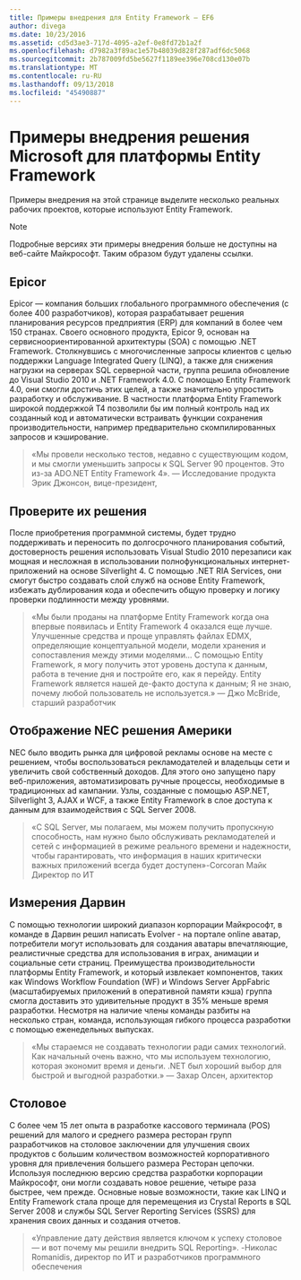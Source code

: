 ```yaml
---
title: Примеры внедрения для Entity Framework — EF6
author: divega
ms.date: 10/23/2016
ms.assetid: cd5d3ae3-717d-4095-a2ef-0e8fd72b1a2f
ms.openlocfilehash: d7982a3f89ac1e57b48039d828f287adf6dc5068
ms.sourcegitcommit: 2b787009fd5be5627f1189ee396e708cd130e07b
ms.translationtype: MT
ms.contentlocale: ru-RU
ms.lasthandoff: 09/13/2018
ms.locfileid: "45490887"
---
```

# <a name="microsoft-case-studies-for-entity-framework"></a>Примеры внедрения решения Microsoft для платформы Entity Framework
Примеры внедрения на этой странице выделите несколько реальных рабочих проектов, которые используют Entity Framework.
> [!NOTE]
> Подробные версиях эти примеры внедрения больше не доступны на веб-сайте Майкрософт. Таким образом будут удалены ссылки.

## <a name="epicor"></a>Epicor
Epicor — компания больших глобального программного обеспечения (с более 400 разработчиков), которая разрабатывает решения планирования ресурсов предприятия (ERP) для компаний в более чем 150 странах.
Своего основного продукта, Epicor 9, основан на сервисноориентированной архитектуры (SOA) с помощью .NET Framework.
Столкнувшись с многочисленные запросы клиентов с целью поддержки Language Integrated Query (LINQ), а также для снижения нагрузки на серверах SQL серверной части, группа решила обновление до Visual Studio 2010 и .NET Framework 4.0.
С помощью Entity Framework 4.0, они смогли достичь этих целей, а также значительно упростить разработку и обслуживание.
В частности платформа Entity Framework широкой поддержкой T4 позволили бы им полный контроль над их созданный код и автоматически встраивать функции сохранения производительности, например предварительно скомпилированных запросов и кэширование.

> «Мы провели несколько тестов, недавно с существующим кодом, и мы смогли уменьшить запросы к SQL Server 90 процентов.
Это из-за ADO.NET Entity Framework 4». — Исследование продукта Эрик Джонсон, вице-президент,  

## <a name="veracity-solutions"></a>Проверите их решения
После приобретения программной системы, будет трудно поддерживать и переносить по долгосрочного планирования событий, достоверность решения использовать Visual Studio 2010 перезаписи как мощная и несложная в использовании полнофункциональных интернет-приложений на основе Silverlight 4.
С помощью .NET RIA Services, они смогут быстро создавать слой служб на основе Entity Framework, избежать дублирования кода и обеспечить общую проверку и логику проверки подлинности между уровнями.  

> «Мы были проданы на платформе Entity Framework когда она впервые появилась и Entity Framework 4 оказался еще лучше.
Улучшенные средства и проще управлять файлах EDMX, определяющие концептуальной модели, модели хранения и сопоставления между этими моделями... С помощью Entity Framework, я могу получить этот уровень доступа к данным, работа в течение дня и постройте его, как я перейду.
Entity Framework является нашей де-факто доступа к данным; Я не знаю, почему любой пользователь не используется.» — Джо McBride, старший разработчик

## <a name="nec-display-solutions-of-america"></a>Отображение NEC решения Америки
NEC было вводить рынка для цифровой рекламы основе на месте с решением, чтобы воспользоваться рекламодателей и владельцы сети и увеличить свой собственный доходов.
Для этого оно запущено пару веб-приложения, автоматизировать ручные процессы, необходимые в традиционных ad кампании.
Узлы, созданные с помощью ASP.NET, Silverlight 3, AJAX и WCF, а также Entity Framework в слое доступа к данным для взаимодействия с SQL Server 2008.

> «С SQL Server, мы полагаем, мы можем получить пропускную способность, нам нужно было обслуживать рекламодателей и сетей с информацией в режиме реального времени и надежности, чтобы гарантировать, что информация в наших критически важных приложений всегда будет доступен»-Corcoran Майк Директор по ИТ

## <a name="darwin-dimensions"></a>Измерения Дарвин
С помощью технологии широкий диапазон корпорации Майкрософт, в команде в Дарвин решил написать Evolver - на портале online аватар, потребители могут использовать для создания аватары впечатляющие, реалистичные средства для использования в играх, анимации и социальные сети страниц.
Преимущества производительности платформы Entity Framework, и который извлекает компонентов, таких как Windows Workflow Foundation (WF) и Windows Server AppFabric (масштабируемых приложений в оперативной памяти кэша) группа смогла доставить это удивительные продукт в 35% меньше время разработки.
Несмотря на наличие члены команды разбиты на несколько стран, команда, использующая гибкого процесса разработки с помощью еженедельных выпусках.

 > «Мы стараемся не создавать технологии ради самих технологий. Как начальный очень важно, что мы используем технологию, которая экономит время и деньги.
 .NET был хороший выбор для быстрой и выгодной разработки.» — Захар Олсен, архитектор  

## <a name="silverware"></a>Столовое
С более чем 15 лет опыта в разработке кассового терминала (POS) решений для малого и среднего размера ресторан групп разработчиков на столовое заключении для улучшения своих продуктов с большим количеством возможностей корпоративного уровня для привлечения большего размера Ресторан цепочки.
Используя последнюю версию средства разработки корпорации Майкрософт, они могли создавать новое решение, четыре раза быстрее, чем прежде.
Основные новые возможности, такие как LINQ и Entity Framework стала проще для перемещения из Crystal Reports в SQL Server 2008 и службы SQL Server Reporting Services (SSRS) для хранения своих данных и создания отчетов.

> «Управление дату действия является ключом к успеху столовое — и вот почему мы решили внедрить SQL Reporting». -Николас Romanidis, директор по ИТ и разработчиков программного обеспечения
